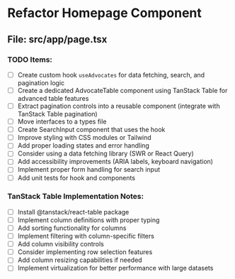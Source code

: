 # Refactor Homepage Component

## File: src/app/page.tsx

### TODO Items:

- [ ] Create custom hook `useAdvocates` for data fetching, search, and pagination logic
- [ ] Create a dedicated AdvocateTable component using TanStack Table for advanced table features
- [ ] Extract pagination controls into a reusable component (integrate with TanStack Table pagination)
- [ ] Move interfaces to a types file
- [ ] Create SearchInput component that uses the hook
- [ ] Improve styling with CSS modules or Tailwind
- [ ] Add proper loading states and error handling
- [ ] Consider using a data fetching library (SWR or React Query)
- [ ] Add accessibility improvements (ARIA labels, keyboard navigation)
- [ ] Implement proper form handling for search input
- [ ] Add unit tests for hook and components

### TanStack Table Implementation Notes:
- [ ] Install @tanstack/react-table package
- [ ] Implement column definitions with proper typing
- [ ] Add sorting functionality for columns
- [ ] Implement filtering with column-specific filters
- [ ] Add column visibility controls
- [ ] Consider implementing row selection features
- [ ] Add column resizing capabilities if needed
- [ ] Implement virtualization for better performance with large datasets